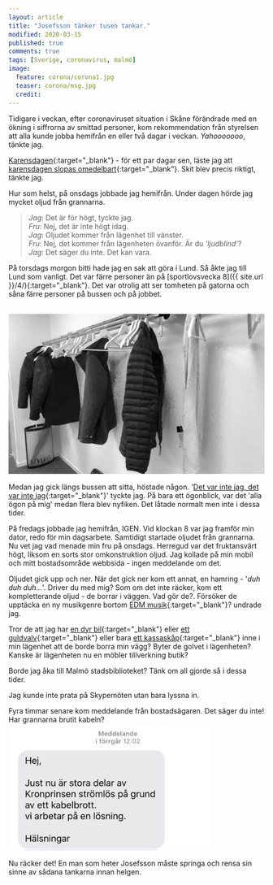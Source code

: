 ```yaml
---
layout: article
title: "Josefsson tänker tusen tankar."
modified: 2020-03-15
published: true
comments: true
tags: [Sverige, coronavirus, malmö]
image:
  feature: corona/corona1.jpg
  teaser: corona/msg.jpg
  credit:
---
```


Tidigare i veckan, efter coronaviruset situation i Skåne förändrade med en ökning i siffrorna av smittad personer, kom rekommendation från styrelsen att alla kunde jobba hemifrån en eller två dagar i veckan. *Yahooooooo*, tänkte jag.

[Karensdagen](https://www.xn--fackfrbund-icb.com/fr%C3%A5gor-svar/vad-%C3%A4r-karensdag){:target="_blank"} - för ett par dagar sen, läste jag att [karensdagen slopas omedelbart](https://www.aftonbladet.se/nyheter/samhalle/a/pLkV4o/karensdagen-slopas-omedelbart){:target="_blank"}. Skit blev precis riktigt, tänkte jag.

Hur som helst, på onsdags jobbade jag hemifrån. Under dagen hörde jag mycket oljud från grannarna.

> *Jag*: Det är för högt, tyckte jag. <br>
> *Fru*: Nej, det är inte högt idag.<br>
> *Jag*: Oljudet kommer från lägenhet till vänster. <br>
> *Fru*: Nej, det kommer från lägenheten övanför. Är du *'ljudblind'*? <br>
> *Jag*: Det säger du inte. Det kan vara.<br>

På torsdags morgon bitti hade jag en sak att göra i Lund. Så åkte jag till Lund som vanligt. Det var färre personer än på [sportlovsvecka 8]({{ site.url }}/4/){:target="_blank"}. Det var otrolig att ser tomheten på gatorna och såna färre personer på bussen och på jobbet.

&nbsp;&nbsp;&nbsp;&nbsp;&nbsp;&nbsp;&nbsp;&nbsp;<img src="../images/corona/torsdagen.jpg" alt="Meddelande" style="width:800px" />

Medan jag gick längs bussen att sitta, höstade någon. '[Det var inte jag, det var inte jag](https://www.youtube.com/watch?v=Z_4ca8jthAs&feature=youtu.be&t=18){:target="_blank"}' tyckte jag. På bara ett ögonblick, var det 'alla ögon på mig' medan flera blev nyfiken. Det låtade normalt men inte i dessa tider.

På fredags jobbade jag hemifrån, IGEN. Vid klockan 8 var jag framför min dator, redo för min dagsarbete. Samtidigt startade oljudet från grannarna. Nu vet jag vad menade min fru på onsdags. Herregud var det fruktansvärt högt, liksom en sorts stor omkonstruktion oljud. Jag kollade på min mobil och mitt bostadsområde webbsida - ingen meddelande om det.

Oljudet gick upp och ner. När det gick ner kom ett annat, en hamring - '*duh duh duh...*'. Driver du med mig? Som om det inte räcker, kom ett kompletterande oljud - de borrar i väggen. Vad gör de?. Försöker de upptäcka en ny musikgenre bortom [EDM musik](https://youtu.be/BubwLnPcQjc?t=48){:target="_blank"}? undrade jag.

Tror de att jag har [en dyr bil](https://www.youtube.com/watch?v=sH8uBtfTqA8){:target="_blank"} eller [ett guldvalv](https://www.youtube.com/watch?v=uw6jY3VuOcI){:target="_blank"} eller bara [ett kassaskåp](https://www.youtube.com/watch?v=imm6OR605UI){:target="_blank"} inne i min lägenhet att de borde borra min vägg?
Byter de golvet i lägenheten? Kanske är lägenheten nu en möbler tillverkning butik?

Borde jag åka till Malmö stadsbiblioteket? Tänk om all gjorde så i dessa tider.

Jag kunde inte prata på Skypemöten utan bara lyssna in.

Fyra timmar senare kom meddelande från bostadsägaren. Det säger du inte! Har grannarna brutit kabeln?
&nbsp;&nbsp;&nbsp;&nbsp;&nbsp;&nbsp;&nbsp;&nbsp;<img src="../images/corona/msg.jpg" alt="Meddelande" style="width:400px" />

Nu räcker det! En man som heter Josefsson måste springa och rensa sin sinne av sådana tankarna innan helgen.
